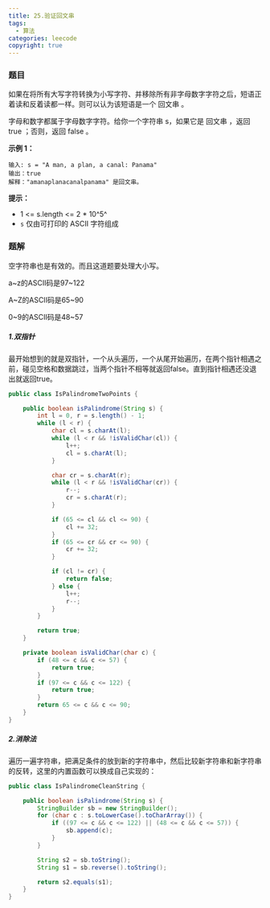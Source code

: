 ```yaml
---
title: 25.验证回文串
tags:
  - 算法
categories: leecode
copyright: true
---
```


### 题目

如果在将所有大写字符转换为小写字符、并移除所有非字母数字字符之后，短语正着读和反着读都一样。则可以认为该短语是一个 回文串 。

字母和数字都属于字母数字字符。给你一个字符串 s，如果它是 回文串 ，返回 true ；否则，返回 false 。

**示例 1：**

```
输入: s = "A man, a plan, a canal: Panama"
输出：true
解释："amanaplanacanalpanama" 是回文串。
```

**提示：**

-   1 <= s.length <= 2 * 10^5^
-   `s` 仅由可打印的 ASCII 字符组成

### 题解

空字符串也是有效的。而且这道题要处理大小写。

a\~z的ASCII码是97\~122

A\~Z的ASCII码是65\~90

0\~9的ASCII码是48\~57

##### 1.双指针

最开始想到的就是双指针，一个从头遍历，一个从尾开始遍历，在两个指针相遇之前，碰见空格和数据跳过，当两个指针不相等就返回false。直到指针相遇还没退出就返回true。

```java
public class IsPalindromeTwoPoints {

    public boolean isPalindrome(String s) {
        int l = 0, r = s.length() - 1;
        while (l < r) {
            char cl = s.charAt(l);
            while (l < r && !isValidChar(cl)) {
                l++;
                cl = s.charAt(l);
            }

            char cr = s.charAt(r);
            while (l < r && !isValidChar(cr)) {
                r--;
                cr = s.charAt(r);
            }

            if (65 <= cl && cl <= 90) {
                cl += 32;
            }
            if (65 <= cr && cr <= 90) {
                cr += 32;
            }

            if (cl != cr) {
                return false;
            } else {
                l++;
                r--;
            }
        }

        return true;
    }

    private boolean isValidChar(char c) {
        if (48 <= c && c <= 57) {
            return true;
        }
        if (97 <= c && c <= 122) {
            return true;
        }
        return 65 <= c && c <= 90;
    }
}
```

##### 2.消除法

遍历一遍字符串，把满足条件的放到新的字符串中，然后比较新字符串和新字符串的反转，这里的内置函数可以换成自己实现的：

```java
public class IsPalindromeCleanString {

    public boolean isPalindrome(String s) {
        StringBuilder sb = new StringBuilder();
        for (char c : s.toLowerCase().toCharArray()) {
            if ((97 <= c && c <= 122) || (48 <= c && c <= 57)) {
                sb.append(c);
            }
        }

        String s2 = sb.toString();
        String s1 = sb.reverse().toString();

        return s2.equals(s1);
    }
}
```

